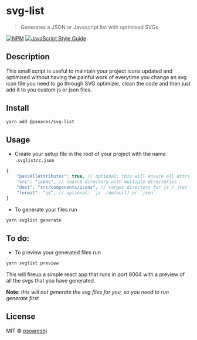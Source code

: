 # svg-list

> Generates a JSON or Javascript list with optimised SVGs

[![NPM](https://img.shields.io/npm/v/@psoares/svg-list.svg)](https://www.npmjs.com/package/@psoares/svg-list) [![JavaScript Style Guide](https://img.shields.io/badge/code_style-standard-brightgreen.svg)](https://standardjs.com)

## Description

This small script is useful to maintain your project icons updated and optimised without having the painful work of everytime you change an svg icon file you need to go through SVG optimizer, clean the code and then just add it to you custom js or json files.

## Install

```bash
yarn add @psoares/svg-list
```

## Usage

- Create your setup file in the root of your project with the name `.svglistrc.json`
```javascript
{
    "passAllAttributes": true, // optional: this will ensure all attrs from each pass will be passed to the generated file
    "src": "icons", // source directory with multiple directories
    "dest": "src/components/icons", // target directory for js / json fiiles
    "format": "js", // optional: `js` (default) or `json`
}
```

- To generate your files run
```bash
yarn svglist generate
```

## To do:

- To preview your generated files run
```bash
yarn svglist preview
```
This will fireup a simple react app that runs in port 8004 with a preview of all the svgs that you have generated.

**Note**: *this will not generate the svg files for you, so you need to run generate first*

## License

MIT © [psoaresbj](https://github.com/psoaresbj)
